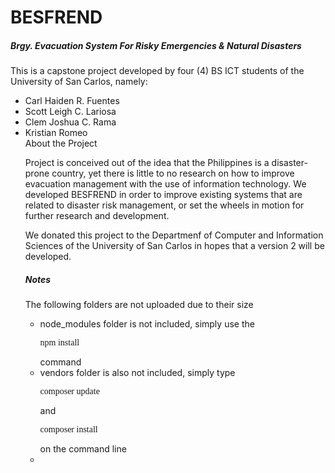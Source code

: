 <h1>BESFREND</h1>
<h5>Brgy. Evacuation System For Risky Emergencies & Natural Disasters</h5>

<p>This is a capstone project developed by four (4) BS ICT students of the University of San Carlos, namely:</p>
<ul>
    <li>Carl Haiden R. Fuentes</li>
    <li>Scott Leigh C. Lariosa</li>
    <li>Clem Joshua C. Rama</li>
    <li>Kristian Romeo</li>
</ul?

<h5>About the Project</h5>
<p>
Project is conceived out of the idea that the Philippines is a disaster-prone country, yet there is little to no research on how to improve evacuation management with the use of information technology. We developed BESFREND in order to improve existing systems that are related to disaster risk management, or set the wheels in motion for further research and development. 

We donated this project to the Departmenf of Computer and Information Sciences of the University of San Carlos in hopes that a version 2 will be developed.   
</p>

<h5>Notes</h5>
<p>The following folders are not uploaded due to their size</p>
<ul>
    <li>node_modules folder is not included, simply use the <p style="font-family:consolas">npm install</p> command</li>
    <li>vendors folder is also not included, simply type <p style="font-family:consolas">composer update</p> and <p style="font-family:consolas">composer install</p> on the command line<li>
</ul>
